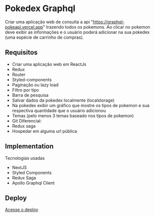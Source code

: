 # Pokedex Graphql

Criar uma aplicação web de consulta a api "https://graphql-pokeapi.vercel.app" trazendo
todos os pokemons.
Ao clicar no pokemon deve exibir as informações e o usuário poderá adicionar na sua pokedex
(uma espécie de carrinho de compras).

## Requisitos

- Criar uma aplicação web em ReactJs
- Redux
- Router
- Styled-components
- Paginação ou lazy load
- Filtro por tipo
- Barra de pesquisa
- Salvar dados da pokedex localmente (localstorage)
- Na pokedex exibir um gráfico que mostre os tipos de pokemon e sua respectiva quantidade
  que o usuário adicionou
- Temas (pelo menos 3 temas baseado nos tipos de pokemon)
- Git
  Diferencial:
- Redux saga
- Hospedar em alguma url pública

## Implementation

Tecnologias usadas

- NextJS
- Styled Components
- Redux Saga
- Apollo Graphql Client

## Deploy

[Acesse o deploy](https://pokedex-graphql.vercel.app/)
